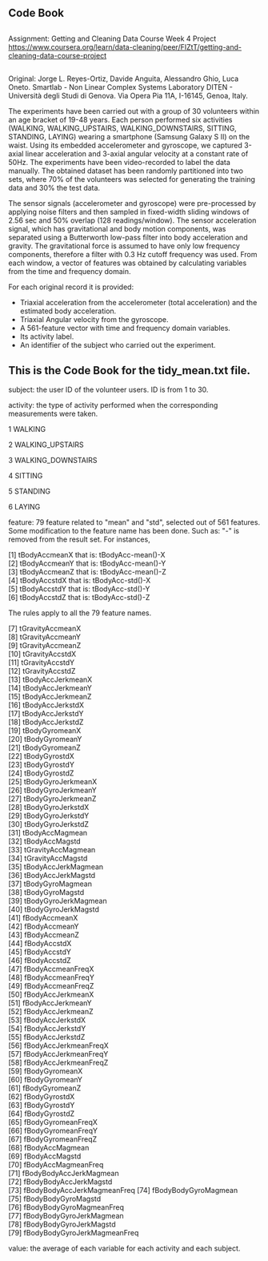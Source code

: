 ## Code Book

##
Assignment: Getting and Cleaning Data Course Week 4 Project
https://www.coursera.org/learn/data-cleaning/peer/FIZtT/getting-and-cleaning-data-course-project

##
Original: Jorge L. Reyes-Ortiz, Davide Anguita, Alessandro Ghio, Luca Oneto.
Smartlab - Non Linear Complex Systems Laboratory
DITEN - Università degli Studi di Genova.
Via Opera Pia 11A, I-16145, Genoa, Italy.

The experiments have been carried out with a group of 30 volunteers within an age bracket of 19-48 years. Each person performed six activities (WALKING, WALKING_UPSTAIRS, WALKING_DOWNSTAIRS, SITTING, STANDING, LAYING) wearing a smartphone (Samsung Galaxy S II) on the waist. Using its embedded accelerometer and gyroscope, we captured 3-axial linear acceleration and 3-axial angular velocity at a constant rate of 50Hz. The experiments have been video-recorded to label the data manually. The obtained dataset has been randomly partitioned into two sets, where 70% of the volunteers was selected for generating the training data and 30% the test data. 

The sensor signals (accelerometer and gyroscope) were pre-processed by applying noise filters and then sampled in fixed-width sliding windows of 2.56 sec and 50% overlap (128 readings/window). The sensor acceleration signal, which has gravitational and body motion components, was separated using a Butterworth low-pass filter into body acceleration and gravity. The gravitational force is assumed to have only low frequency components, therefore a filter with 0.3 Hz cutoff frequency was used. From each window, a vector of features was obtained by calculating variables from the time and frequency domain. 

For each original record it is provided:

- Triaxial acceleration from the accelerometer (total acceleration) and the estimated body acceleration.
- Triaxial Angular velocity from the gyroscope. 
- A 561-feature vector with time and frequency domain variables. 
- Its activity label. 
- An identifier of the subject who carried out the experiment.

## This is the Code Book for the tidy_mean.txt file.

subject: the user ID of the volunteer users. ID is from 1 to 30.

activity: the type of activity performed when the corresponding measurements were taken. 

1 WALKING

2 WALKING_UPSTAIRS

3 WALKING_DOWNSTAIRS

4 SITTING

5 STANDING

6 LAYING 

feature: 79 feature related to "mean" and "std", selected out of 561 features. Some modification to the feature name has been done. Such as: "-" is removed from the result set. For instances,

 [1] tBodyAccmeanX   that is: tBodyAcc-mean()-X           
 [2] tBodyAccmeanY   that is: tBodyAcc-mean()-Y            
 [3] tBodyAccmeanZ   that is: tBodyAcc-mean()-Z            
 [4] tBodyAccstdX    that is: tBodyAcc-std()-X            
 [5] tBodyAccstdY    that is: tBodyAcc-std()-Y            
 [6] tBodyAccstdZ    that is: tBodyAcc-std()-Z   
 
 The rules apply to all the 79 feature names.
 
 [7] tGravityAccmeanX            
 [8] tGravityAccmeanY            
 [9] tGravityAccmeanZ            
[10] tGravityAccstdX             
[11] tGravityAccstdY             
[12] tGravityAccstdZ             
[13] tBodyAccJerkmeanX           
[14] tBodyAccJerkmeanY           
[15] tBodyAccJerkmeanZ           
[16] tBodyAccJerkstdX            
[17] tBodyAccJerkstdY            
[18] tBodyAccJerkstdZ            
[19] tBodyGyromeanX              
[20] tBodyGyromeanY              
[21] tBodyGyromeanZ              
[22] tBodyGyrostdX               
[23] tBodyGyrostdY               
[24] tBodyGyrostdZ               
[25] tBodyGyroJerkmeanX          
[26] tBodyGyroJerkmeanY          
[27] tBodyGyroJerkmeanZ          
[28] tBodyGyroJerkstdX           
[29] tBodyGyroJerkstdY           
[30] tBodyGyroJerkstdZ           
[31] tBodyAccMagmean             
[32] tBodyAccMagstd              
[33] tGravityAccMagmean          
[34] tGravityAccMagstd           
[35] tBodyAccJerkMagmean         
[36] tBodyAccJerkMagstd          
[37] tBodyGyroMagmean            
[38] tBodyGyroMagstd             
[39] tBodyGyroJerkMagmean        
[40] tBodyGyroJerkMagstd         
[41] fBodyAccmeanX               
[42] fBodyAccmeanY               
[43] fBodyAccmeanZ               
[44] fBodyAccstdX                
[45] fBodyAccstdY                
[46] fBodyAccstdZ                
[47] fBodyAccmeanFreqX           
[48] fBodyAccmeanFreqY           
[49] fBodyAccmeanFreqZ           
[50] fBodyAccJerkmeanX           
[51] fBodyAccJerkmeanY           
[52] fBodyAccJerkmeanZ           
[53] fBodyAccJerkstdX            
[54] fBodyAccJerkstdY            
[55] fBodyAccJerkstdZ            
[56] fBodyAccJerkmeanFreqX       
[57] fBodyAccJerkmeanFreqY       
[58] fBodyAccJerkmeanFreqZ       
[59] fBodyGyromeanX              
[60] fBodyGyromeanY              
[61] fBodyGyromeanZ              
[62] fBodyGyrostdX               
[63] fBodyGyrostdY               
[64] fBodyGyrostdZ               
[65] fBodyGyromeanFreqX          
[66] fBodyGyromeanFreqY          
[67] fBodyGyromeanFreqZ          
[68] fBodyAccMagmean             
[69] fBodyAccMagstd              
[70] fBodyAccMagmeanFreq         
[71] fBodyBodyAccJerkMagmean     
[72] fBodyBodyAccJerkMagstd      
[73] fBodyBodyAccJerkMagmeanFreq 
[74] fBodyBodyGyroMagmean        
[75] fBodyBodyGyroMagstd         
[76] fBodyBodyGyroMagmeanFreq    
[77] fBodyBodyGyroJerkMagmean    
[78] fBodyBodyGyroJerkMagstd     
[79] fBodyBodyGyroJerkMagmeanFreq

value: the average of each variable for each activity and each subject. 

